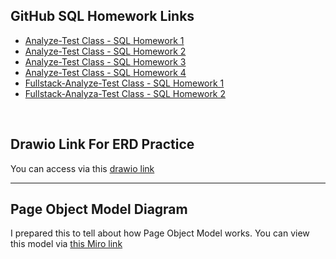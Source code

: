 ## GitHub SQL Homework Links


- [Analyze-Test Class - SQL Homework 1](https://github.com/acarismet/Etiya_Academy_Homeworks/blob/main/week_2/ismet_acar_sql_1.sql)
- [Analyze-Test Class - SQL Homework 2](https://github.com/acarismet/Etiya_Academy_Homeworks/blob/main/week_2/ismet_acar_sql_2.sql)
- [Analyze-Test Class - SQL Homework 3](https://github.com/acarismet/Etiya_Academy_Homeworks/blob/main/week_2/ismet_acar_sql_3.sql)
- [Analyze-Test Class - SQL Homework 4](https://github.com/acarismet/Etiya_Academy_Homeworks/blob/main/week_2/ismet_acar_sql_4.sql)
- [Fullstack-Analyze-Test Class - SQL Homework 1](https://github.com/acarismet/Etiya_Academy_Homeworks/blob/main/week_3/ismet_acar_sql_5.sql)
- [Fullstack-Analyza-Test Class - SQL Homework 2](https://github.com/acarismet/Etiya_Academy_Homeworks/blob/main/week_3/ismet_acar_sql_6.sql)

<br>

## Drawio Link For ERD Practice

You can access via this [drawio link](https://viewer.diagrams.net/index.html?tags=%7B%7D&lightbox=1&highlight=0000ff&edit=_blank&layers=1&nav=1&title=sep_16_diagram_e-commerce.drawio#Uhttps%3A%2F%2Fdrive.google.com%2Fuc%3Fid%3D1o19FfrUTVUjIs56OslIW5w91ya1dJF31%26export%3Ddownload#%7B%22pageId%22%3A%22R2lEEEUBdFMjLlhIrx00%22%7D)

---

## Page Object Model Diagram

I prepared this to tell about how Page Object Model works. You can view this model via [this Miro link](https://miro.com/app/board/uXjVLL3A6Bs=/?share_link_id=608255192996)